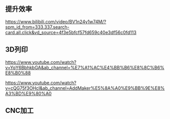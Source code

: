 

## 提升效率
https://www.bilibili.com/video/BV1n24y1w74M/?spm_id_from=333.337.search-card.all.click&vd_source=4f3e5bfcf57fd659c40e3df56c0fd113

## 3D列印
https://www.youtube.com/watch?v=YqY6BbhkbGA&ab_channel=%E7%A1%AC%E4%BB%B6%E8%8C%B6%E8%B0%88

https://www.youtube.com/watch?v=cQG75f3OHcI&ab_channel=AddMaker%E5%8A%A0%E9%BB%9E%E8%A3%BD%E9%80%A0

## CNC加工
